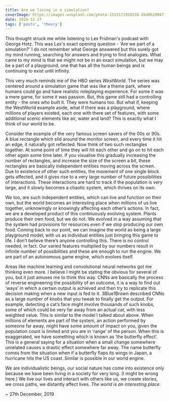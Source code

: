 ```yaml
---
title: Are we living in a simulation?
coverImage: https://images.unsplash.com/photo-1513171920216-2640b288471b?ixlib=rb-1.2.1&ixid=eyJhcHBfaWQiOjEyMDd9&auto=format&fit=crop&w=668&q=80
date: 2019-12-27
tags: ['posts', 'theory']
---
```


This thought struck me while listening to Lex Fridman's podcast with George Hotz. This was Lex's exact opening question - 'Are we part of a simulation?'<!-- excerpt --> I do not remember what George answered but this surely got my mind running, searching for answers and trying to find analogies. What came to my mind is that we might not be in an exact simulation, but we may be a part of a playground, one that has all the human beings and is continuing to exist until infinity.

This very much reminds me of the HBO series _WestWorld_. The series was centered around a simulation game that was like a theme park, where humans could go and have realistic roleplaying experience. For some it was a mere game, for some it was passion. But, this game still had a controlling entity - the ones who built it. They were humans too. But what if, keeping the WestWorld example aside, what if there was a playground, where millions of players existed, each one with there set of features, with some additional scenic elements like air, water and land? This is exactly what I think of our world to be.

Consider the example of the very famous screen savers of the 00s or 90s. A blue rectangle which slid around the monitor screen, and every time it hit an edge, it naturally got reflected. Now think of two such rectangles together. At some point of time they will hit each other and go on to hit each other again some time later. If you visualise this gradually increasing the number of rectangles, and increase the size of the screen a bit, these rectangles are basically independent entities moving across the screen. Due to existence of other such entities, the movement of one single block gets affected, and it gives rise to a very large number of future possibilities of interactions. These interactions are hard to track if the population is very large, and it slowly becomes a chaotic system, which thrives on its own.

We too, are such independent entities, which can live and function on their own, but the world becomes an interesting place when millions of us live together, unknowingly or knowingly affecting each other’s actions. In fact, we are a developed product of this continuously evolving system. Plants produce their own food, but we do not. We evolved in a way assuming that the system had provisions for resources even if we stop producing our own food. Coming back to our point, we can imagine the world as being a large playground model, with us as individual entities just bringing this game to life. I don’t believe there’s anyone controlling this. There is no control needed, in fact. Our varied features multiplied by our numbers result in infinite number of possibilities and these are enough to run the engine. We are part of an autonomous game engine, which evolves itself.

Areas like machine learning and convolutional neural networks got me thinking even more. I believe I might be stating the obvious for several of you, but it just amuses me to think this way. CNNs are basically the process of reverse engineering the possibility of an outcome, it is a way to find out ‘ways’ in which a certain output is achieved and then try to replicate this decision making when a new input is fed to it. 3Blue1Brown described CNNs as a large number of knobs that you tweak to finally get the output. For example, detecting a cat’s face might involve thousands of such knobs, some of which could be very far away from an actual cat, with less weighted value. This is similar to the model I talked about above. When millions of elements are part of the system, an action performed by someone far away, might have some amount of impact on you, given the population count is limited and you are in ‘range’ of the person. When this is exaggerated, we have something which is known as ‘the butterfly effect’. This is a general saying for a situation when a small change somewhere unrelated causes a drastic effect somewhere far away. The name butterfly comes from the situation when if a butterfly flaps its wings in Japan, a hurricane hits the US coast. Similar is possible in our world engine.

We are individualistic beings, our social nature has come into existence only because we have been living in a society for very long. (I might be wrong here.) We live our lives and interact with others like us, we create stories, we cross paths, we distantly affect lives. _The world is an interesting place_.

~ 27th December, 2019
